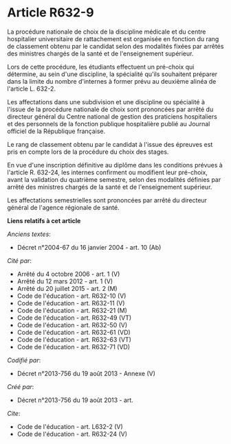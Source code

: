# Article R632-9

La procédure nationale de choix de la discipline médicale et du centre hospitalier universitaire de rattachement est
organisée en fonction du rang de classement obtenu par le candidat selon des modalités fixées par arrêtés des ministres
chargés de la santé et de l'enseignement supérieur. 

Lors de cette procédure, les étudiants effectuent un pré-choix qui détermine, au sein d'une discipline, la spécialité qu'ils
souhaitent préparer dans la limite du nombre d'internes à former prévu au deuxième alinéa de l'article L. 632-2. 

Les affectations dans une subdivision et une discipline ou spécialité à l'issue de la procédure nationale de choix sont
prononcées par arrêté du directeur général du Centre national de gestion des praticiens hospitaliers et des personnels de la
fonction publique hospitalière publié au Journal officiel de la République française. 

Le rang de classement obtenu par le candidat à l'issue des épreuves est pris en compte lors de la procédure du choix des
stages. 

En vue d'une inscription définitive au diplôme dans les conditions prévues à l'article R. 632-24, les internes confirment ou
modifient leur pré-choix, avant la validation du quatrième semestre, selon des modalités définies par arrêté des ministres
chargés de la santé et de l'enseignement supérieur. 

Les affectations semestrielles sont prononcées par arrêté du directeur général de l'agence régionale de santé.

**Liens relatifs à cet article**

_Anciens textes_:

  - Décret n°2004-67 du 16 janvier 2004 - art. 10 (Ab)

_Cité par_:

  - Arrêté du 4 octobre 2006 - art. 1 (V)
  - Arrêté du 12 mars 2012 - art. 1 (V)
  - Arrêté du 20 juillet 2015 - art. 2 (M)
  - Code de l'éducation - art. R632-10 (V)
  - Code de l'éducation - art. R632-11 (V)
  - Code de l'éducation - art. R632-21 (M)
  - Code de l'éducation - art. R632-49 (VT)
  - Code de l'éducation - art. R632-50 (V)
  - Code de l'éducation - art. R632-61 (VD)
  - Code de l'éducation - art. R632-63 (VT)
  - Code de l'éducation - art. R632-71 (VD)

_Codifié par_:

  - Décret n°2013-756 du 19 août 2013 -  Annexe (V)

_Créé par_:

  - Décret n°2013-756 du 19 août 2013 - art.

_Cite_:

  - Code de l'éducation - art. L632-2 (V)
  - Code de l'éducation - art. R632-24 (V)

